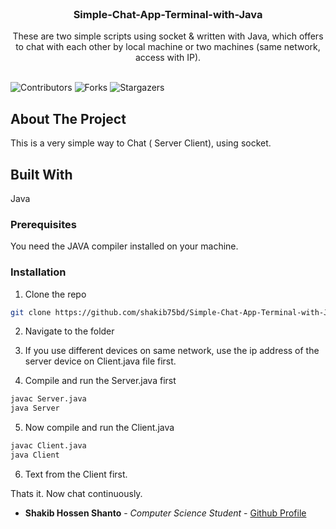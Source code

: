 <br/>
<p align="center">
  <h3 align="center">Simple-Chat-App-Terminal-with-Java</h3>

  <p align="center">
    These are two simple scripts using socket & written with Java, which offers to chat with each other by local machine or two machines (same network, access with IP).
    <br/>
    <br/>
  </p>
</p>

![Contributors](https://img.shields.io/github/contributors/shakib75bd/Simple-Chat-App-Terminal-with-Java?color=dark-green) ![Forks](https://img.shields.io/github/forks/shakib75bd/Simple-Chat-App-Terminal-with-Java?style=social) ![Stargazers](https://img.shields.io/github/stars/shakib75bd/Simple-Chat-App-Terminal-with-Java?style=social) 

## About The Project

This is a very simple way to Chat ( Server Client), using socket.



## Built With

Java


### Prerequisites

You need the JAVA compiler installed on your machine.


### Installation

1. Clone the repo

```sh
git clone https://github.com/shakib75bd/Simple-Chat-App-Terminal-with-Java
```

2. Navigate to the folder

3. If you use different devices on same network, use the ip address of the server device on Client.java file first.


4. Compile and run the Server.java first

```sh
javac Server.java
java Server
```

5. Now compile and run the Client.java

```sh
javac Client.java
java Client
```

6. Text from the Client first.

Thats it. Now chat continuously.




* **Shakib Hossen Shanto** - *Computer Science Student* - [Github Profile](https://github.com/shakib75bd) 

